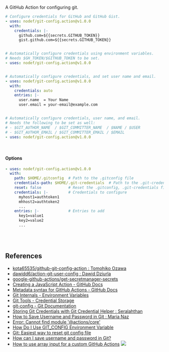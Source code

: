 A GitHub Action for configuring git.

```yaml
# Configure credentials for GitHub and GitHub Gist.
- uses: nodef/git-config.action@v1.0.0
  with:
    credentials: |-
      github.com=${{secrets.GITHUB_TOKEN}}
      gist.github.com=${{secrets.GITHUB_TOKEN}}


# Automatically configure credentials using environment variables.
# Needs $GH_TOKEN/$GITHUB_TOKEN to be set.
- uses: nodef/git-config.action@v1.0.0


# Automatically configure credentials, and set user name and email.
- uses: nodef/git-config.action@v1.0.0
  with:
    credentials: auto
    entries: |-
      user.name  = Your Name
      user.email = your-email@example.com


# Automatically configure credentials, user name, and email.
# Needs the following to be set as well:
# - $GIT_AUTHOR_NAME  / $GIT_COMMITTER_NAME  / $NAME / $USER
# - $GIT_AUTHOR_EMAIL / $GIT_COMMITTER_EMAIL / $EMAIL
- uses: nodef/git-config.action@v1.0.0
```

<br>


#### Options

```yaml
- uses: nodef/git-config.action@v1.0.0
  with:
    path: $HOME/.gitconfig  # Path to the .gitconfig file
    credentials-path: $HOME/.git-credentials  # Path to the .git-credentials file
    reset: false            # Reset the .gitconfig, .git-credentials files
    credentials: |-         # Credentials to configure
      myhost1=authtoken1
      mhhost2=authtoken2
      ...
    entries: |-             # Entries to add
      key1=value1
      key2=value2
      ...
```

<br>
<br>


## References

- [kota65535/github-git-config-action : Tomohiko Ozawa](https://github.com/kota65535/github-git-config-action)
- [dawidd6/action-git-user-config : Dawid Dziurla](https://github.com/dawidd6/action-git-user-config)
- [google-github-actions/get-secretmanager-secrets](https://github.com/google-github-actions/get-secretmanager-secrets)
- [Creating a JavaScript Action - GitHub Docs](https://docs.github.com/en/actions/creating-actions/creating-a-javascript-action)
- [Metadata syntax for GitHub Actions - GitHub Docs](https://docs.github.com/en/actions/creating-actions/metadata-syntax-for-github-actions)
- [Git Internals - Environment Variables](https://git-scm.com/book/en/v2/Git-Internals-Environment-Variables)
- [Git Tools - Credential Storage](https://git-scm.com/book/en/v2/Git-Tools-Credential-Storage)
- [git-config - Git Documentation](https://git-scm.com/docs/git-config)
- [Storing Git Credentials with Git Credential Helper : Seralahthan](https://techexpertise.medium.com/storing-git-credentials-with-git-credential-helper-33d22a6b5ce7)
- [How to Save Username and Password in Git : Maria Naz](https://linuxhint.com/save-username-password-in-git/)
- [Error: Cannot find module '@actions/core'](https://github.com/Azure/docker-login/issues/3)
- [How Do I Use GIT_CONFIG Environment Variable](https://stackoverflow.com/a/67714373/1413259)
- [Git: Easiest way to reset git config file](https://stackoverflow.com/q/35853986/1413259)
- [How can I save username and password in Git?](https://stackoverflow.com/a/35942890/1413259)
- [How to use array input for a custom GitHub Actions](https://stackoverflow.com/a/75420778/1413259)
![](https://ga-beacon.deno.dev/G-RC63DPBH3P:SH3Eq-NoQ9mwgYeHWxu7cw/github.com/nodef/git-config.action)
